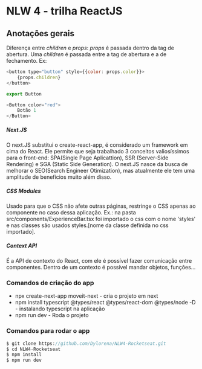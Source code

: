 # NLW 4 - trilha ReactJS
## Anotações gerais
Diferença entre *children* e *props*: *props* é passada dentro da tag de abertura. Uma *children* é passada entre a tag de abertura e a de fechamento.
Ex: 

```js
<button type="button" style={{color: props.color}}>
    {props.children}
</button>

export Button
```

```js
<Button color="red">
    Botão 1
</Button>
```

##### Next.JS

O next.JS substitui o create-react-app, é considerado um framework em cima do React. Ele permite que seja trabalhado 3 conceitos valiosíssimos para o front-end: SPA(Single Page Aplicattion), SSR (Server-Side Rendering) e SGA (Static Side Generation). O next.JS nasce da busca de melhorar o SEO(Search Engineer Otimization), mas atualmente ele tem uma amplitude de benefícios muito além disso. 

##### CSS Modules

Usado para que o CSS não afete outras páginas, restringe o CSS apenas ao componente no caso dessa aplicação.
Ex.: na pasta src/components/ExperienceBar.tsx foi importado o css com o nome 'styles' e nas classes são usados styles.[nome da classe definida no css importado].

##### Context API
É a API de contexto do React, com ele é possível fazer comunicação entre componentes. Dentro de um contexto é possível mandar objetos, funções...

### Comandos de criação do app

- npx create-next-app moveit-next - cria o projeto em next
- npm install typescript @types/react @types/react-dom @types/node -D - instalando typescript na aplicação
- npm run dev - Roda o projeto

### Comandos para rodar o app
```js
$ git clone https://github.com/Dylorena/NLW4-Rocketseat.git
$ cd NLW4-Rocketseat
$ npm install
$ npm run dev
```
